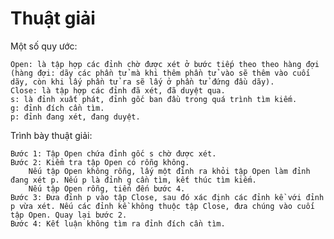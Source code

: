 # Thuật giải

Một số quy ước:

    Open: là tập hợp các đỉnh chờ được xét ở bước tiếp theo theo hàng đợi (hàng đợi: dãy các phần tử mà khi thêm phần tử vào sẽ thêm vào cuối dãy, còn khi lấy phần tử ra sẽ lấy ở phần tử đứng đầu dãy).
    Close: là tập hợp các đỉnh đã xét, đã duyệt qua.
    s: là đỉnh xuất phát, đỉnh gốc ban đầu trong quá trình tìm kiếm.
    g: đỉnh đích cần tìm.
    p: đỉnh đang xét, đang duyệt.

Trình bày thuật giải:

    Bước 1: Tập Open chứa đỉnh gốc s chờ được xét.
    Bước 2: Kiểm tra tập Open có rỗng không.
        Nếu tập Open không rỗng, lấy một đỉnh ra khỏi tập Open làm đỉnh đang xét p. Nếu p là đỉnh g cần tìm, kết thúc tìm kiếm.
        Nếu tập Open rỗng, tiến đến bước 4.
    Bước 3: Đưa đỉnh p vào tập Close, sau đó xác định các đỉnh kề với đỉnh p vừa xét. Nếu các đỉnh kề không thuộc tập Close, đưa chúng vào cuối tập Open. Quay lại bước 2.
    Bước 4: Kết luận không tìm ra đỉnh đích cần tìm.
